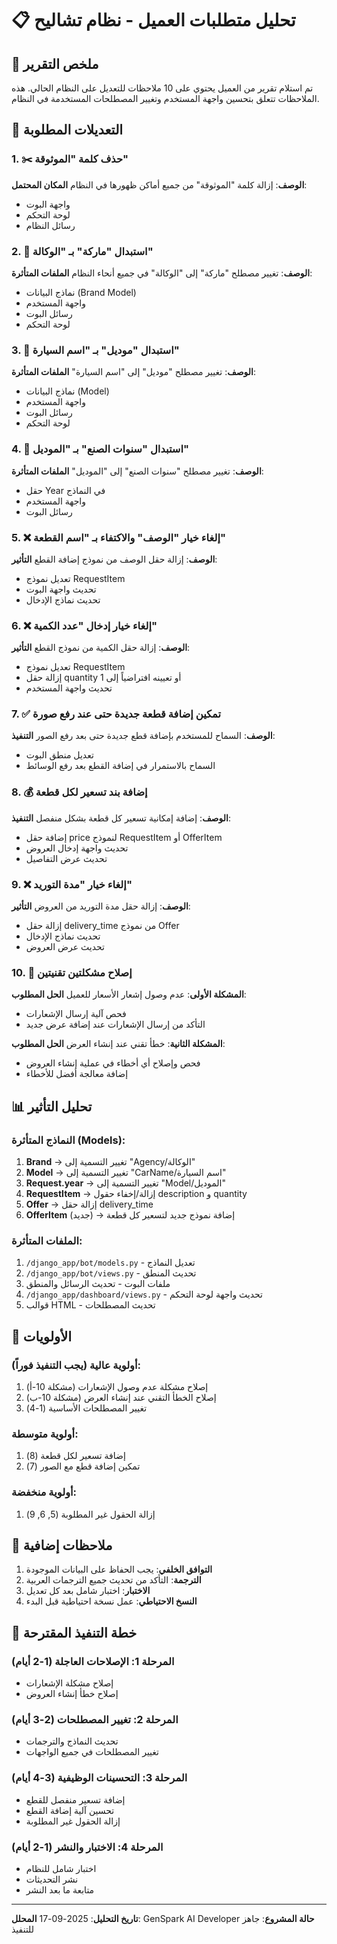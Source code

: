 # 📋 تحليل متطلبات العميل - نظام تشاليح

## 📌 ملخص التقرير
تم استلام تقرير من العميل يحتوي على 10 ملاحظات للتعديل على النظام الحالي. هذه الملاحظات تتعلق بتحسين واجهة المستخدم وتغيير المصطلحات المستخدمة في النظام.

## 🔄 التعديلات المطلوبة

### 1. ✂️ حذف كلمة "الموثوقة"
**الوصف**: إزالة كلمة "الموثوقة" من جميع أماكن ظهورها في النظام
**المكان المحتمل**: 
- واجهة البوت
- لوحة التحكم
- رسائل النظام

### 2. 🔄 استبدال "ماركة" بـ "الوكالة"
**الوصف**: تغيير مصطلح "ماركة" إلى "الوكالة" في جميع أنحاء النظام
**الملفات المتأثرة**:
- نماذج البيانات (Brand Model)
- واجهة المستخدم
- رسائل البوت
- لوحة التحكم

### 3. 🔄 استبدال "موديل" بـ "اسم السيارة"
**الوصف**: تغيير مصطلح "موديل" إلى "اسم السيارة"
**الملفات المتأثرة**:
- نماذج البيانات (Model)
- واجهة المستخدم
- رسائل البوت
- لوحة التحكم

### 4. 🔄 استبدال "سنوات الصنع" بـ "الموديل"
**الوصف**: تغيير مصطلح "سنوات الصنع" إلى "الموديل"
**الملفات المتأثرة**:
- حقل Year في النماذج
- واجهة المستخدم
- رسائل البوت

### 5. ❌ إلغاء خيار "الوصف" والاكتفاء بـ "اسم القطعة"
**الوصف**: إزالة حقل الوصف من نموذج إضافة القطع
**التأثير**:
- تعديل نموذج RequestItem
- تحديث واجهة البوت
- تحديث نماذج الإدخال

### 6. ❌ إلغاء خيار إدخال "عدد الكمية"
**الوصف**: إزالة حقل الكمية من نموذج القطع
**التأثير**:
- تعديل نموذج RequestItem
- إزالة حقل quantity أو تعيينه افتراضياً إلى 1
- تحديث واجهة المستخدم

### 7. ✅ تمكين إضافة قطعة جديدة حتى عند رفع صورة
**الوصف**: السماح للمستخدم بإضافة قطع جديدة حتى بعد رفع الصور
**التنفيذ**:
- تعديل منطق البوت
- السماح بالاستمرار في إضافة القطع بعد رفع الوسائط

### 8. 💰 إضافة بند تسعير لكل قطعة
**الوصف**: إضافة إمكانية تسعير كل قطعة بشكل منفصل
**التنفيذ**:
- إضافة حقل price لنموذج RequestItem أو OfferItem
- تحديث واجهة إدخال العروض
- تحديث عرض التفاصيل

### 9. ❌ إلغاء خيار "مدة التوريد"
**الوصف**: إزالة حقل مدة التوريد من العروض
**التأثير**:
- إزالة حقل delivery_time من نموذج Offer
- تحديث نماذج الإدخال
- تحديث عرض العروض

### 10. 🔧 إصلاح مشكلتين تقنيتين
**المشكلة الأولى**: عدم وصول إشعار الأسعار للعميل
**الحل المطلوب**:
- فحص آلية إرسال الإشعارات
- التأكد من إرسال الإشعارات عند إضافة عرض جديد

**المشكلة الثانية**: خطأ تقني عند إنشاء العرض
**الحل المطلوب**:
- فحص وإصلاح أي أخطاء في عملية إنشاء العروض
- إضافة معالجة أفضل للأخطاء

## 📊 تحليل التأثير

### النماذج المتأثرة (Models):
1. **Brand** → تغيير التسمية إلى "Agency/الوكالة"
2. **Model** → تغيير التسمية إلى "CarName/اسم السيارة"
3. **Request.year** → تغيير التسمية إلى "Model/الموديل"
4. **RequestItem** → إزالة/إخفاء حقول description و quantity
5. **Offer** → إزالة حقل delivery_time
6. **OfferItem** (جديد) → إضافة نموذج جديد لتسعير كل قطعة

### الملفات المتأثرة:
1. `/django_app/bot/models.py` - تعديل النماذج
2. `/django_app/bot/views.py` - تحديث المنطق
3. ملفات البوت - تحديث الرسائل والمنطق
4. `/django_app/dashboard/views.py` - تحديث واجهة لوحة التحكم
5. قوالب HTML - تحديث المصطلحات

## 🎯 الأولويات

### أولوية عالية (يجب التنفيذ فوراً):
1. إصلاح مشكلة عدم وصول الإشعارات (مشكلة 10-أ)
2. إصلاح الخطأ التقني عند إنشاء العرض (مشكلة 10-ب)
3. تغيير المصطلحات الأساسية (1-4)

### أولوية متوسطة:
1. إضافة تسعير لكل قطعة (8)
2. تمكين إضافة قطع مع الصور (7)

### أولوية منخفضة:
1. إزالة الحقول غير المطلوبة (5, 6, 9)

## 📝 ملاحظات إضافية

1. **التوافق الخلفي**: يجب الحفاظ على البيانات الموجودة
2. **الترجمة**: التأكد من تحديث جميع الترجمات العربية
3. **الاختبار**: اختبار شامل بعد كل تعديل
4. **النسخ الاحتياطي**: عمل نسخة احتياطية قبل البدء

## 🚀 خطة التنفيذ المقترحة

### المرحلة 1: الإصلاحات العاجلة (1-2 أيام)
- إصلاح مشكلة الإشعارات
- إصلاح خطأ إنشاء العروض

### المرحلة 2: تغيير المصطلحات (2-3 أيام)
- تحديث النماذج والترجمات
- تغيير المصطلحات في جميع الواجهات

### المرحلة 3: التحسينات الوظيفية (3-4 أيام)
- إضافة تسعير منفصل للقطع
- تحسين آلية إضافة القطع
- إزالة الحقول غير المطلوبة

### المرحلة 4: الاختبار والنشر (1-2 أيام)
- اختبار شامل للنظام
- نشر التحديثات
- متابعة ما بعد النشر

---

**تاريخ التحليل**: 2025-09-17
**المحلل**: GenSpark AI Developer
**حالة المشروع**: جاهز للتنفيذ
